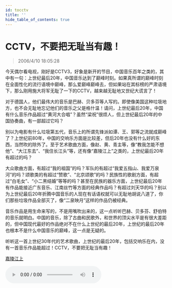 ```yaml
---
id: tocctv
title: ''
hide_table_of_contents: true
---
```


# CCTV，不要把无耻当有趣！

> 2006/4/10 18:05:28

今天偶尔看电视，刚好是CCTV3，好象是新开的节目，中国音乐百年之类的，其中有一句：上世纪最后20年，中国音乐达到了巅峰时刻。如果真所谓的巅峰时刻在全面性化的流行语境中巅峰，那么爱巅峰巅峰去，但如果站在其标榜的严肃语境下，那么刚用施大将军无耻了一下的CCTV，越来越无耻地又世纪大谎言了！

对于德国人，他们最伟大的音乐是巴赫、贝多芬等人写的。即使像美国这种垃圾地方，也不会无耻地忘记他们的音乐之父是格什温！请问，上世纪最后20年，中国有什么音乐作品超过“黄河大合唱”？虽然“梁祝”很烦人，但上世纪最后20年的中国协奏曲，有一部超过它吗？

别以为电影有什么垃圾第五代，音乐上的所谓先锋派如谭、王、郭等之流就成巅峰了？上世纪前80年，中国的交响乐方面是比较差，但后20年也没有什么好的东西，当然吹的除外了。至于艺术歌曲方面，像赵、黄、青主等，像“教我怎能不想他”、“大江东去”、“我住长江头”等，还有像“嘉陵江上”之类的，上世纪最后20年有超过的吗？

大众歌曲方面，有超过“我的祖国”的吗？军队的有超过“我爱五指山、我爱万泉河”的吗？颂歌类的有超过“赞歌”、“北京颂歌”的吗？民族性的歌剧方面，有超过“白毛女”、“小二黑结婚”等等的吗？甚至在民族的器乐方面，上世纪最后20年有作品能接近广东音乐、江南丝竹等方面的经典作品吗？有超过刘天华的吗？别以为上世纪最后20年折腾中国音乐的人现在有话语权就可以无耻地胡说八道了，你们那些垃圾作品全部灭了，像“二泉映月”这样的作品仍被经典。

音乐作品是用生命来写的，不是用嘴吹出来的，这一点听听巴赫、贝多芬、舒伯特的音乐就明白。中国的音乐，除了古曲和民歌外，和世界的顶尖水平是有很大差距的，但中国现代最好的作品绝对不在什么上世纪的最后20年，上世纪的最后20年也根本不是什么中国音乐的巅峰，这一点是无疑的。

听听这一首上世纪30年代的艺术歌曲，上世纪的最后20年，包括交响乐在内，没有一首音乐作品能超过！CCTV，不要把无耻当有趣！

[嘉陵江上](https://ipfsgw.live/ipfs/QmQ5oaxo2JGrHCbciHNpfY99zUcTKrwXzHEdJCjv9xU8zn?filename=%E5%98%89%E9%99%B5%E6%B1%9F%E4%B8%8A.mp3)  

<audio controls>
  <source src="https://ipfsgw.live/ipfs/QmQ5oaxo2JGrHCbciHNpfY99zUcTKrwXzHEdJCjv9xU8zn?filename=%E5%98%89%E9%99%B5%E6%B1%9F%E4%B8%8A.mp3"/>
</audio>
